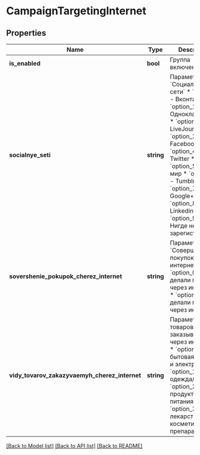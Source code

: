 # CampaignTargetingInternet

## Properties
Name | Type | Description | Notes
------------ | ------------- | ------------- | -------------
**is_enabled** | **bool** | Группа включена | [optional] 
**socialnye_seti** | **string** | Параметр &#x60;Социальные сети&#x60;  * &#x60;option_0&#x60; - Вконтакте * &#x60;option_1&#x60; - Одноклассники * &#x60;option_2&#x60; - LiveJournal * &#x60;option_3&#x60; - Facebook * &#x60;option_4&#x60; - Twitter * &#x60;option_5&#x60; - Мой мир * &#x60;option_6&#x60; - Tumblr * &#x60;option_7&#x60; - Google+ * &#x60;option_8&#x60; - Linkedin * &#x60;option_9&#x60; - Нигде не зарегистрирован | [optional] 
**sovershenie_pokupok_cherez_internet** | **string** | Параметр &#x60;Совершение покупок через интернет&#x60;  * &#x60;option_0&#x60; - делали покупки через интернет * &#x60;option_1&#x60; - не делали покупок через интернет | [optional] 
**vidy_tovarov_zakazyvaemyh_cherez_internet** | **string** | Параметр &#x60;Виды товаров, заказываемых через интернет&#x60;  * &#x60;option_0&#x60; - бытовая техника и электроника * &#x60;option_1&#x60; - одежда/обувь * &#x60;option_2&#x60; - продукты питания * &#x60;option_3&#x60; - лекарственные и косметические препараты | [optional] 

[[Back to Model list]](../README.md#documentation-for-models) [[Back to API list]](../README.md#documentation-for-api-endpoints) [[Back to README]](../README.md)


